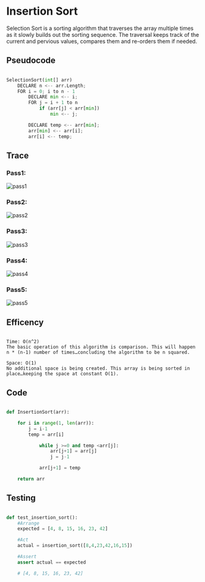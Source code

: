 # Insertion Sort

Selection Sort is a sorting algorithm that traverses the array multiple times as it slowly builds out the sorting sequence. The traversal keeps track of the current and pervious values, compares them and re-orders them if needed.

## Pseudocode

```py

SelectionSort(int[] arr)
    DECLARE n <-- arr.Length;
    FOR i = 0; i to n - 1
        DECLARE min <-- i;
        FOR j = i + 1 to n
            if (arr[j] < arr[min])
                min <-- j;

        DECLARE temp <-- arr[min];
        arr[min] <-- arr[i];
        arr[i] <-- temp;

```

## Trace

### Pass1:

![pass1](assets/pass1.PNG)

### Pass2:

![pass2](assets/pass2.PNG)

### Pass3:

![pass3](assets/pass3.PNG)

### Pass4:

![pass4](assets/pass4.PNG)

### Pass5:

![pass5](assets/pass5.PNG)

## Efficency

```

Time: O(n^2)
The basic operation of this algorithm is comparison. This will happen n * (n-1) number of times…concluding the algorithm to be n squared.

Space: O(1)
No additional space is being created. This array is being sorted in place…keeping the space at constant O(1).

```
## Code

```py

def InsertionSort(arr):

    for i in range(1, len(arr)):
        j = i-1
        temp = arr[i]

        	while j >=0 and temp <arr[j]:
            	arr[j+1] = arr[j]
            	j = j-1

        	arr[j+1] = temp

    return arr

```

## Testing

```py

def test_insertion_sort():
    #Arrange
    expected = [4, 8, 15, 16, 23, 42]

    #Act
    actual = insertion_sort([8,4,23,42,16,15])

    #Assert
    assert actual == expected

    # [4, 8, 15, 16, 23, 42]

```
